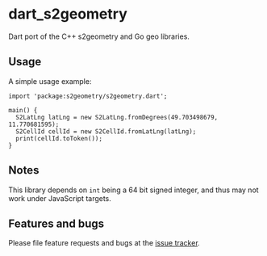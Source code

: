 # dart_s2geometry

Dart port of the C++ s2geometry and Go geo libraries.

## Usage

A simple usage example:

```
import 'package:s2geometry/s2geometry.dart';

main() {
  S2LatLng latLng = new S2LatLng.fromDegrees(49.703498679, 11.770681595);
  S2CellId cellId = new S2CellId.fromLatLng(latLng);
  print(cellId.toToken());
}
```

## Notes

This library depends on `int` being a 64 bit signed integer, and thus may not work under JavaScript targets.

## Features and bugs

Please file feature requests and bugs at the [issue tracker][tracker].

[tracker]: https://github.com/nbspou/dart-s2geometry/issues
